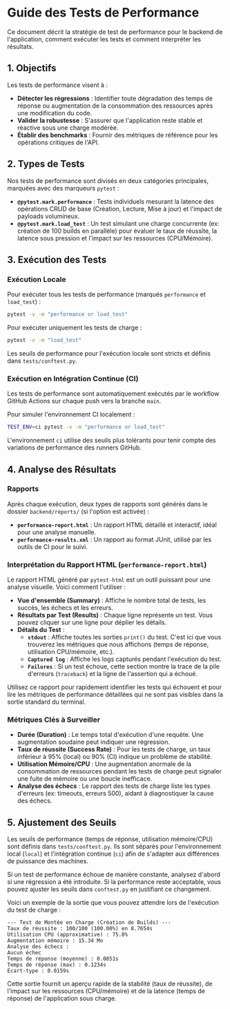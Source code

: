 # Guide des Tests de Performance

Ce document décrit la stratégie de test de performance pour le backend de l'application, comment exécuter les tests et comment interpréter les résultats.

## 1. Objectifs

Les tests de performance visent à :
- **Détecter les régressions** : Identifier toute dégradation des temps de réponse ou augmentation de la consommation des ressources après une modification du code.
- **Valider la robustesse** : S'assurer que l'application reste stable et réactive sous une charge modérée.
- **Établir des benchmarks** : Fournir des métriques de référence pour les opérations critiques de l'API.

## 2. Types de Tests

Nos tests de performance sont divisés en deux catégories principales, marquées avec des marqueurs `pytest` :

- **`@pytest.mark.performance`** : Tests individuels mesurant la latence des opérations CRUD de base (Création, Lecture, Mise à jour) et l'impact de payloads volumineux.
- **`@pytest.mark.load_test`** : Un test simulant une charge concurrente (ex: création de 100 builds en parallèle) pour évaluer le taux de réussite, la latence sous pression et l'impact sur les ressources (CPU/Mémoire).

## 3. Exécution des Tests

### Exécution Locale

Pour exécuter tous les tests de performance (marqués `performance` et `load_test`) :
```bash
pytest -v -m "performance or load_test"
```

Pour exécuter uniquement les tests de charge :
```bash
pytest -v -m "load_test"
```

Les seuils de performance pour l'exécution locale sont stricts et définis dans `tests/conftest.py`.

### Exécution en Intégration Continue (CI)

Les tests de performance sont automatiquement exécutés par le workflow GitHub Actions sur chaque push vers la branche `main`.

Pour simuler l'environnement CI localement :
```bash
TEST_ENV=ci pytest -v -m "performance or load_test"
```

L'environnement `ci` utilise des seuils plus tolérants pour tenir compte des variations de performance des runners GitHub.

## 4. Analyse des Résultats

### Rapports

Après chaque exécution, deux types de rapports sont générés dans le dossier `backend/reports/` (si l'option est activée) :

- **`performance-report.html`** : Un rapport HTML détaillé et interactif, idéal pour une analyse manuelle.
- **`performance-results.xml`** : Un rapport au format JUnit, utilisé par les outils de CI pour le suivi.

### Interprétation du Rapport HTML (`performance-report.html`)

Le rapport HTML généré par `pytest-html` est un outil puissant pour une analyse visuelle. Voici comment l'utiliser :

- **Vue d'ensemble (Summary)** : Affiche le nombre total de tests, les succès, les échecs et les erreurs.
- **Résultats par Test (Results)** : Chaque ligne représente un test. Vous pouvez cliquer sur une ligne pour déplier les détails.
- **Détails du Test** :
  - **`stdout`** : Affiche toutes les sorties `print()` du test. C'est ici que vous trouverez les métriques que nous affichons (temps de réponse, utilisation CPU/mémoire, etc.).
  - **`Captured log`** : Affiche les logs capturés pendant l'exécution du test.
  - **`Failures`** : Si un test échoue, cette section montre la trace de la pile d'erreurs (`traceback`) et la ligne de l'assertion qui a échoué.

Utilisez ce rapport pour rapidement identifier les tests qui échouent et pour lire les métriques de performance détaillées qui ne sont pas visibles dans la sortie standard du terminal.

### Métriques Clés à Surveiller

- **Durée (Duration)** : Le temps total d'exécution d'une requête. Une augmentation soudaine peut indiquer une régression.
- **Taux de réussite (Success Rate)** : Pour les tests de charge, un taux inférieur à 95% (local) ou 90% (CI) indique un problème de stabilité.
- **Utilisation Mémoire/CPU** : Une augmentation anormale de la consommation de ressources pendant les tests de charge peut signaler une fuite de mémoire ou une boucle inefficace.
- **Analyse des échecs** : Le rapport des tests de charge liste les types d'erreurs (ex: timeouts, erreurs 500), aidant à diagnostiquer la cause des échecs.

## 5. Ajustement des Seuils

Les seuils de performance (temps de réponse, utilisation mémoire/CPU) sont définis dans `tests/conftest.py`. Ils sont séparés pour l'environnement local (`local`) et l'intégration continue (`ci`) afin de s'adapter aux différences de puissance des machines.

Si un test de performance échoue de manière constante, analysez d'abord si une régression a été introduite. Si la performance reste acceptable, vous pouvez ajuster les seuils dans `conftest.py` en justifiant ce changement.


Voici un exemple de la sortie que vous pouvez attendre lors de l'exécution du test de charge :

```text
--- Test de Montée en Charge (Création de Builds) ---
Taux de réussite : 100/100 (100.00%) en 8.7654s
Utilisation CPU (approximative) : 75.8%
Augmentation mémoire : 15.34 Mo
Analyse des échecs :
Aucun échec
Temps de réponse (moyenne) : 0.0851s
Temps de réponse (max) : 0.1234s
Écart-type : 0.0159s
```

Cette sortie fournit un aperçu rapide de la stabilité (taux de réussite), de l'impact sur les ressources (CPU/mémoire) et de la latence (temps de réponse) de l'application sous charge.